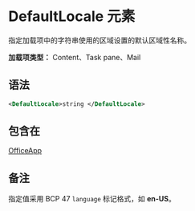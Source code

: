 # <a name="defaultlocale-element"></a>DefaultLocale 元素

指定加载项中的字符串使用的区域设置的默认区域性名称。

**加载项类型：** Content、Task pane、Mail

## <a name="syntax"></a>语法

```XML
<DefaultLocale>string </DefaultLocale>
```

## <a name="contained-in"></a>包含在

[OfficeApp](officeapp.md)

## <a name="remarks"></a>备注

指定值采用 BCP 47 `language` 标记格式，如 **en-US**。


